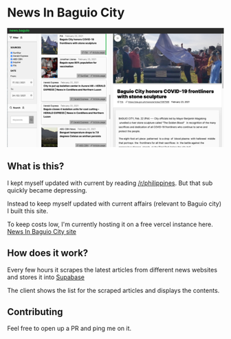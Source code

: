 # News In Baguio City

![screenshot](./screen.png)

## What is this? 
I kept myself updated with current by reading [/r/philippines](www.reddit.com/r/philippines). But that sub quickly became depressing.

Instead to keep myself updated with current affairs (relevant to Baguio city) I built this site. 

To keep costs low, I'm currently hosting it on a free vercel instance here. [News In Baguio City site](https://news-sa-baguio.vercel.app/)

## How does it work?

Every few hours it scrapes the latest articles from different news websites and stores it into [Supabase](https://app.supabase.io/)

The client shows the list for the scraped articles and displays the contents.

## Contributing

Feel free to open up a PR and ping me on it.